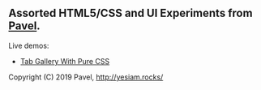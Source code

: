 ## Assorted HTML5/CSS and UI Experiments from [Pavel](http://yesiam.rocks/at_a_glance_of_pavel.pdf).

Live demos:
- [Tab Gallery With Pure CSS](https://codepen.io/yesiamrocks/full/jOEWQvQ)

Copyright (C) 2019 Pavel, http://yesiam.rocks/